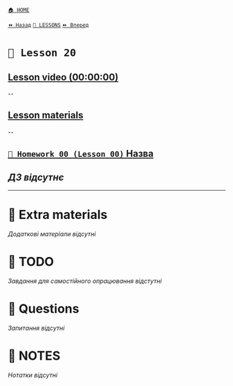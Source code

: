 [`🏠 HOME`](../../../README.md)  

[`⏪ Назад`](../10/19/README.md)  [`📗 LESSONS`](../../README.md)  [`⏩ Вперед`](../21/README.md)  

# `📗 Lesson 20`

## [Lesson video (00:00:00)]()

--

## [Lesson materials]()

--

## [`📕 Homework 00 (Lesson 00)` Назва]()  
*ДЗ відсутнє*
--

---

# 📘 Extra materials

*Додаткові матеріали відсутні*

# 📘 TODO
*Завдання для самостійного опрацювання відстутні*

# 📘 Questions
*Запитання відсутні*

# 📘 NOTES
*Нотатки відсутні*